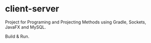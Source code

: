 # client-server
Project for Programing and Projecting Methods using Gradle, Sockets, JavaFX and MySQL.

Build & Run.
